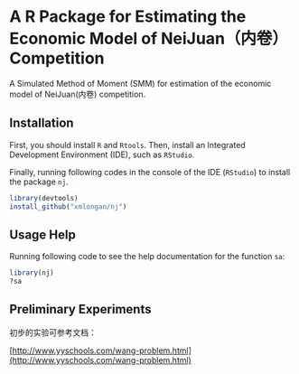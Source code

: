 # A R Package for Estimating the Economic Model of NeiJuan（内卷） Competition

A Simulated Method of Moment (SMM) for estimation of the economic model of NeiJuan(内卷) competition.

## Installation
First, you should install `R` and `Rtools`. Then, install an Integrated Development Environment (IDE), such as `RStudio`.

Finally, running following codes in the console of the IDE (`RStudio`) to install the package `nj`.

```R
library(devtools)
install_github("xmlongan/nj")
```

## Usage Help
Running following code to see the help documentation for the function `sa`:

```R
library(nj)
?sa
```
## Preliminary Experiments

初步的实验可参考文档：

[http://www.yyschools.com/wang-problem.html](http://www.yyschools.com/wang-problem.html)
